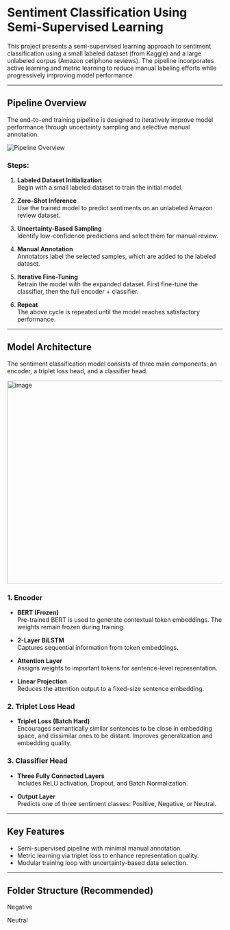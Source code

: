 # Sentiment Classification Using Semi-Supervised Learning

This project presents a semi-supervised learning approach to sentiment classification using a small labeled dataset (from Kaggle) and a large unlabeled corpus (Amazon cellphone reviews). The pipeline incorporates active learning and metric learning to reduce manual labeling efforts while progressively improving model performance.

---

## Pipeline Overview

The end-to-end training pipeline is designed to iteratively improve model performance through uncertainty sampling and selective manual annotation.

![Pipeline Overview](images/pipeline.png)

### Steps:

1. **Labeled Dataset Initialization**  
   Begin with a small labeled dataset to train the initial model.

2. **Zero-Shot Inference**  
   Use the trained model to predict sentiments on an unlabeled Amazon review dataset.

3. **Uncertainty-Based Sampling**  
   Identify low-confidence predictions and select them for manual review.

4. **Manual Annotation**  
   Annotators label the selected samples, which are added to the labeled dataset.

5. **Iterative Fine-Tuning**  
   Retrain the model with the expanded dataset. First fine-tune the classifier, then the full encoder + classifier.

6. **Repeat**  
   The above cycle is repeated until the model reaches satisfactory performance.

---

## Model Architecture

The sentiment classification model consists of three main components: an encoder, a triplet loss head, and a classifier head.

<img width="761" height="474" alt="image" src="https://github.com/user-attachments/assets/cbd3db55-d059-4b19-bf00-1740e646cc01" />


### 1. Encoder

- **BERT (Frozen)**  
  Pre-trained BERT is used to generate contextual token embeddings. The weights remain frozen during training.

- **2-Layer BiLSTM**  
  Captures sequential information from token embeddings.

- **Attention Layer**  
  Assigns weights to important tokens for sentence-level representation.

- **Linear Projection**  
  Reduces the attention output to a fixed-size sentence embedding.

### 2. Triplet Loss Head

- **Triplet Loss (Batch Hard)**  
  Encourages semantically similar sentences to be close in embedding space, and dissimilar ones to be distant. Improves generalization and embedding quality.

### 3. Classifier Head

- **Three Fully Connected Layers**  
  Includes ReLU activation, Dropout, and Batch Normalization.

- **Output Layer**  
  Predicts one of three sentiment classes: Positive, Negative, or Neutral.

---

## Key Features

- Semi-supervised pipeline with minimal manual annotation.
- Metric learning via triplet loss to enhance representation quality.
- Modular training loop with uncertainty-based data selection.

---

## Folder Structure (Recommended)


Negative

Neutral

